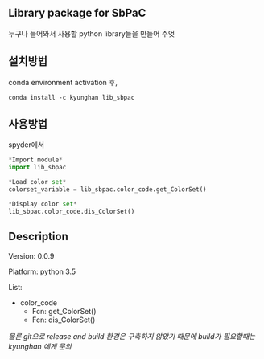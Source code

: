 ## Library package for SbPaC

누구나 들어와서 사용할 python library들을 만들어 주엇

## 설치방법
conda environment activation 후, 

```conda
conda install -c kyunghan lib_sbpac
```

## 사용방법
spyder에서
```python
*Import module*
import lib_sbpac

*Load color set*
colorset_variable = lib_sbpac.color_code.get_ColorSet()

*Display color set*
lib_sbpac.color_code.dis_ColorSet()
```

## Description

Version: 0.0.9

Platform: python 3.5

List: 

* color_code
  * Fcn: get_ColorSet()
  * Fcn: dis_ColorSet()

*물론 git으로 release and build 환경은 구축하지 않았기 때문에 build가 필요할때는 kyunghan 에게 문의*

